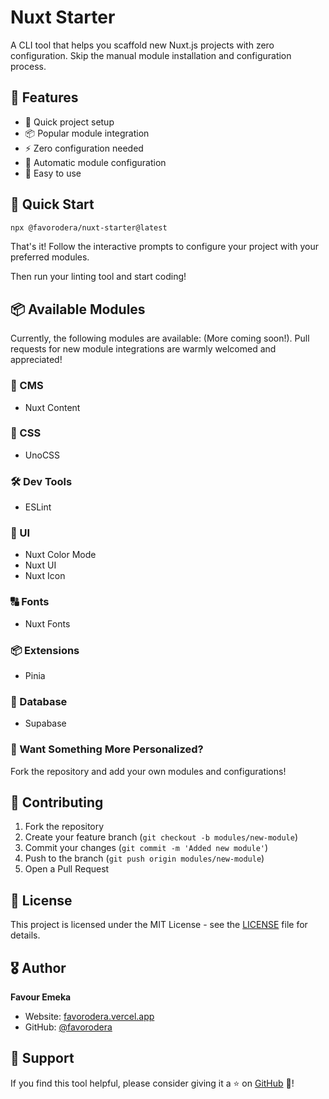 # Nuxt Starter

A CLI tool that helps you scaffold new Nuxt.js projects with zero configuration. Skip the manual module installation and configuration process.

## 🚀 Features

- 🚀 Quick project setup
- 📦 Popular module integration
- ⚡ Zero configuration needed
- 🔧 Automatic module configuration
- 🎉 Easy to use

## 🚀 Quick Start

```bash
npx @favorodera/nuxt-starter@latest
```

That's it! Follow the interactive prompts to configure your project with your preferred modules.

Then run your linting tool and start coding!

## 📦 Available Modules

Currently, the following modules are available: (More coming soon!). Pull requests for new module integrations are warmly welcomed and appreciated!

### 📝 CMS
- Nuxt Content

### 🎨 CSS
- UnoCSS

### 🛠️ Dev Tools
- ESLint

### 🎯 UI
- Nuxt Color Mode
- Nuxt UI
- Nuxt Icon

### 🔠 Fonts
- Nuxt Fonts

### 📦 Extensions
- Pinia

### 🚀 Database
- Supabase

### 🚀 Want Something More Personalized?
Fork the repository and add your own modules and configurations!

## 🤝 Contributing

1. Fork the repository
2. Create your feature branch (`git checkout -b modules/new-module`)
3. Commit your changes (`git commit -m 'Added new module'`)
4. Push to the branch (`git push origin modules/new-module`)
5. Open a Pull Request

## 📝 License

This project is licensed under the MIT License - see the [LICENSE](LICENSE) file for details.

## 🎖 Author

**Favour Emeka**
- Website: [favorodera.vercel.app](https://favorodera.vercel.app/)
- GitHub: [@favorodera](https://github.com/favorodera)

## 🙏 Support

If you find this tool helpful, please consider giving it a ⭐️ on [GitHub](https://github.com/favorodera/nuxtStarter) 🙏!
